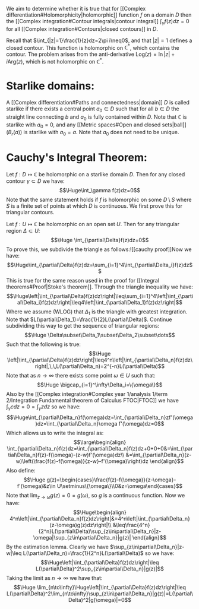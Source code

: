 
We aim to determine whether it is true that for [[Complex differentiation#Holomorphicity|holomorphic]] function $f$ on a domain $D$ then the [[Complex integration#Contour integrals|contour integral]] $\int_\gamma f(z)dz=0$ for all [[Complex integration#Contours|closed contours]] in $D$.

Recall that $\int_{|z|=1}\frac{1}{z}dz=2\pi i\neq0$, and that $|z|=1$ defines a closed contour. This function is holomorphic on $\mathbb{C}^*$, which contains the contour. The problem arises from the anti-derivative $\text{Log}(z)=\ln|z|+i\text{Arg}(z)$, which is not holomorphic on $\mathbb{C}^*$.

# Starlike domains:

A [[Complex differentiation#Paths and connectedness|domain]] $D$ is called starlike if there exists a central point $a_0\in D$ such that for all $b\in D$ the straight line connecting $b$ and $a_0$ is fully contained within $D$. Note that $\mathbb{C}$ is starlike with $a_0=0$, and any [[Metric spaces#Open and closed sets|ball]] ($B_r(a)$) is starlike with $a_0=a$. Note that $a_0$ does not need to be unique.

# Cauchy's Integral Theorem:

Let $f:D\mapsto\mathbb{C}$ be holomorphic on a starlike domain $D$. Then for any closed contour $\gamma\subset D$ we have:$$\Huge\int_\gamma f(z)dz=0$$
Note that the same statement holds if $f$ is holomorphic on some $D\setminus S$ where $S$ is a finite set of points at which $D$ is continuous. We first prove this for triangular contours.

Let $f:U\mapsto\mathbb{C}$ be holomorphic on an open set $U$. Then for any triangular region $\Delta\subset U$:$$\Huge \int_{\partial\Delta}f(z)dz=0$$To prove this, we subdivide the triangle as follows:![[cauchy proof]]Now we have:$$\Huge\int_{\partial\Delta}f(z)dz=\sum_{i=1}^4\int_{\partial\Delta_i}f(z)dz$$This is true for the same reason used in the proof for [[Integral theorems#Proof|Stoke's theorem]]. Through the triangle inequality we have:$$\Huge\left|\int_{\partial\Delta}f(z)dz\right|\leq\sum_{i=1}^4\left|\int_{\partial\Delta_i}f(z)dz\right|\leq4\left|\int_{\partial\Delta_1}f(z)dz\right|$$Where we assume (WLOG) that $\Delta_1$ is the triangle with greatest integration. Note that $L(\partial\Delta_1)=\frac{1}{2}L(\partial\Delta)$. Continue subdividing this way to get the sequence of triangular regions:$$\Huge \Delta\subset\Delta_1\subset\Delta_2\subset\dots$$Such that the following is true:$$\Huge \left|\int_{\partial\Delta}f(z)dz\right|\leq4^n\left|\int_{\partial\Delta_n}f(z)dz\right|,\,\,L(\partial\Delta_n)=2^{-n}L(\partial\Delta)$$Note that as $n\to\infty$ there exists some point $\omega\in U$ such that:$$\Huge \bigcap_{i=1}^\infty\Delta_i=\{\omega\}$$Also by the [[Complex integration#Complex year 1/analysis 1/term 2/Integration Fundamental theorem of Calculus FTOC|FTOC]] we have $\int_\gamma cdz=0=\int_\gamma zdz$ so we have:$$\Huge\int_{\partial\Delta_n}f(\omega)dz=\int_{\partial\Delta_n}zf'(\omega)dz=\int_{\partial\Delta_n}\omega f'(\omega)dz=0$$Which allows us to write the integral as:$$\large\begin{align}
\int_{\partial\Delta_n}f(z)dz=\int_{\partial\Delta_n}f(z)dz+0+0+0&=\int_{\partial\Delta_n}f(z)-f(\omega)-(z-w)f'(\omega)dz\\
&=\int_{\partial\Delta_n}(z-w)\left(\frac{f(z)-f(\omega)}{z-w}-f'(\omega)\right)dz
\end{align}$$Also define:$$\Huge g(z)=\begin{cases}\frac{f(z)-f(\omega)}{z-\omega}-f'(\omega)&z\in U\setminus\{\omega\}\\0&z=\omega\end{cases}$$Note that $\lim_{z\to\omega}g(z)=0=g(\omega)$, so $g$ is a continuous function. Now we have:$$\Huge\begin{align}
4^n\left|\int_{\partial\Delta_n}f(z)dz\right|&=4^n\left|\int_{\partial\Delta_n}(z-\omega)g(z)dz\right|\\
&\leq\frac{4^n}{2^n}L(\partial\Delta)\sup_{z\in\partial\Delta_n}|z-\omega|\sup_{z\in\partial\Delta_n}|g(z)|
\end{align}$$By the estimation lemma. Clearly we have $\sup_{z\in\partial\Delta_n}|z-w|\leq L(\partial\Delta_n)=\frac{1}{2^n}L(\partial\Delta)$ so we have:$$\Huge\left|\int_{\partial\Delta}f(z)dz\right|\leq L(\partial\Delta)^2\sup_{z\in\partial\Delta_n}|g(z)|$$Taking the limit as $n\to\infty$ we have that:$$\Huge \lim_{n\to\infty}\Huge\left|\int_{\partial\Delta}f(z)dz\right|\leq L(\partial\Delta)^2\lim_{n\to\infty}\sup_{z\in\partial\Delta_n}|g(z)|=L(\partial\Delta)^2|g(\omega)|=0$$